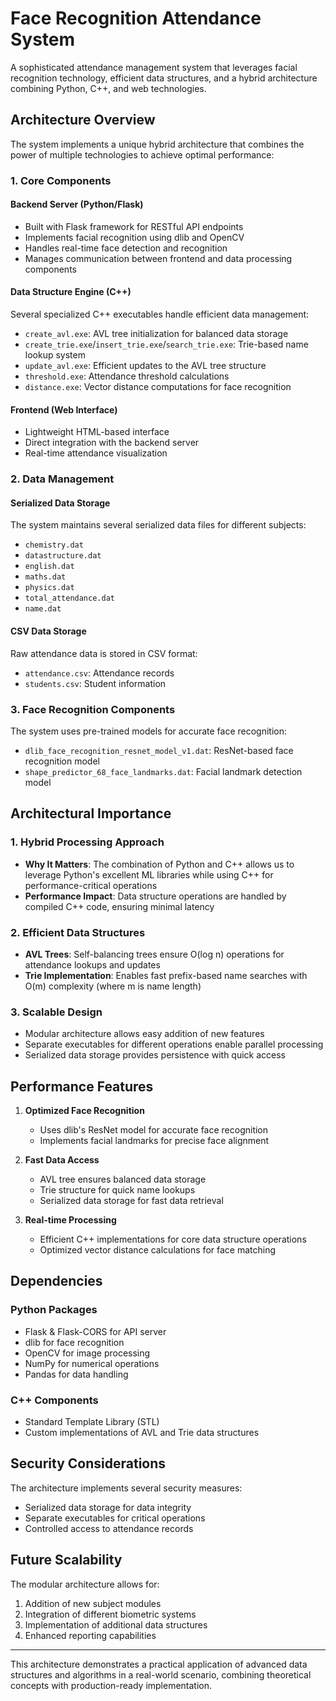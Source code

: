 # Face Recognition Attendance System

A sophisticated attendance management system that leverages facial recognition technology, efficient data structures, and a hybrid architecture combining Python, C++, and web technologies.

## Architecture Overview

The system implements a unique hybrid architecture that combines the power of multiple technologies to achieve optimal performance:

### 1. Core Components

#### Backend Server (Python/Flask)
- Built with Flask framework for RESTful API endpoints
- Implements facial recognition using dlib and OpenCV
- Handles real-time face detection and recognition
- Manages communication between frontend and data processing components

#### Data Structure Engine (C++)
Several specialized C++ executables handle efficient data management:
- `create_avl.exe`: AVL tree initialization for balanced data storage
- `create_trie.exe`/`insert_trie.exe`/`search_trie.exe`: Trie-based name lookup system
- `update_avl.exe`: Efficient updates to the AVL tree structure
- `threshold.exe`: Attendance threshold calculations
- `distance.exe`: Vector distance computations for face recognition

#### Frontend (Web Interface)
- Lightweight HTML-based interface
- Direct integration with the backend server
- Real-time attendance visualization

### 2. Data Management

#### Serialized Data Storage
The system maintains several serialized data files for different subjects:
- `chemistry.dat`
- `datastructure.dat`
- `english.dat`
- `maths.dat`
- `physics.dat`
- `total_attendance.dat`
- `name.dat`

#### CSV Data Storage
Raw attendance data is stored in CSV format:
- `attendance.csv`: Attendance records
- `students.csv`: Student information

### 3. Face Recognition Components

The system uses pre-trained models for accurate face recognition:
- `dlib_face_recognition_resnet_model_v1.dat`: ResNet-based face recognition model
- `shape_predictor_68_face_landmarks.dat`: Facial landmark detection model

## Architectural Importance

### 1. Hybrid Processing Approach
- **Why It Matters**: The combination of Python and C++ allows us to leverage Python's excellent ML libraries while using C++ for performance-critical operations
- **Performance Impact**: Data structure operations are handled by compiled C++ code, ensuring minimal latency

### 2. Efficient Data Structures
- **AVL Trees**: Self-balancing trees ensure O(log n) operations for attendance lookups and updates
- **Trie Implementation**: Enables fast prefix-based name searches with O(m) complexity (where m is name length)

### 3. Scalable Design
- Modular architecture allows easy addition of new features
- Separate executables for different operations enable parallel processing
- Serialized data storage provides persistence with quick access

## Performance Features

1. **Optimized Face Recognition**
   - Uses dlib's ResNet model for accurate face recognition
   - Implements facial landmarks for precise face alignment

2. **Fast Data Access**
   - AVL tree ensures balanced data storage
   - Trie structure for quick name lookups
   - Serialized data storage for fast data retrieval

3. **Real-time Processing**
   - Efficient C++ implementations for core data structure operations
   - Optimized vector distance calculations for face matching

## Dependencies

### Python Packages
- Flask & Flask-CORS for API server
- dlib for face recognition
- OpenCV for image processing
- NumPy for numerical operations
- Pandas for data handling

### C++ Components
- Standard Template Library (STL)
- Custom implementations of AVL and Trie data structures

## Security Considerations

The architecture implements several security measures:
- Serialized data storage for data integrity
- Separate executables for critical operations
- Controlled access to attendance records

## Future Scalability

The modular architecture allows for:
1. Addition of new subject modules
2. Integration of different biometric systems
3. Implementation of additional data structures
4. Enhanced reporting capabilities

---

This architecture demonstrates a practical application of advanced data structures and algorithms in a real-world scenario, combining theoretical concepts with production-ready implementation.
